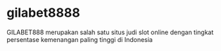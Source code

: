 # gilabet8888
GILABET888 merupakan salah satu situs judi slot online dengan tingkat persentase kemenangan paling tinggi di Indonesia
